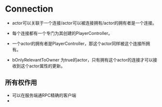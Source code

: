 # Connection

- actor可以关联于一个连接/actor可以被连接拥有/actor的拥有者是一个连接。

- 每个连接都有一个专门为其创建的PlayerController。
- 一个actor的拥有者是PlayerController，那这个actor同样被这个连接所拥有。
- bOnlyRelevantToOwner 为true的actor，只有拥有这个actor的连接才可以接收到这个actor属性的更新。

## 所有权作用

- 可以在服务端通RPC精确的客户端
- 